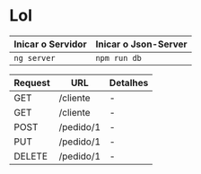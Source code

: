 # Lol

| Inicar o Servidor | Inicar o Json-Server |
| ----------------- | -------------------- |
| `ng server`       | `npm run db`         |

| Request | URL       | Detalhes |
| ------- | --------- | -------- |
| GET     | /cliente  | -        |
| GET     | /cliente  | -        |
| POST    | /pedido/1 | -        |
| PUT     | /pedido/1 | -        |
| DELETE  | /pedido/1 | -        |
